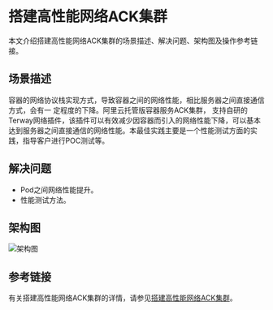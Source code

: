 # 搭建高性能网络ACK集群

本文介绍搭建高性能网络ACK集群的场景描述、解决问题、架构图及操作参考链接。

## 场景描述

容器的网络协议栈实现方式，导致容器之间的网络性能，相比服务器之间直接通信方式，会有一 定程度的下降。阿里云托管版容器服务ACK集群， 支持自研的Terway网络插件，该插件可以有效减少因容器而引入的网络性能下降，可以基本达到服务器之间直接通信的网络性能。本最佳实践主要是一个性能测试方面的实践，指导客户进行POC测试等。

## 解决问题

-   Pod之间网络性能提升。
-   性能测试方法。

## 架构图

![架构图](https://static-aliyun-doc.oss-accelerate.aliyuncs.com/assets/img/zh-CN/4735352261/p277402.png)

## 参考链接

有关搭建高性能网络ACK集群的详情，请参见[搭建高性能网络ACK集群](https://bp.aliyun.com/detail/79)。

